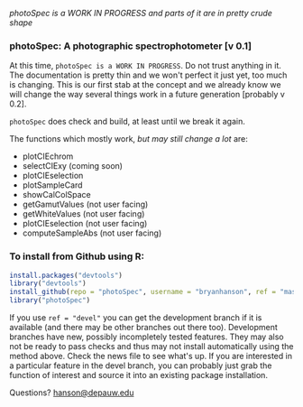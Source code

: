 
*photoSpec is a WORK IN PROGRESS and parts of it are in pretty crude shape*

### photoSpec: A photographic spectrophotometer [v 0.1]

At this time, `photoSpec is a WORK IN PROGRESS`.  Do not trust anything in it.  The documentation is pretty thin and we won't perfect it just yet, too much is changing.  This is our first stab at the concept and we already know we will change the way several things work in a future generation [probably v 0.2].

`photoSpec` does check and build, at least until we break it again.

The functions which mostly work, _but may still change a lot_ are:

+ plotCIEchrom
+ selectCIExy (coming soon)
+ plotCIEselection
+ plotSampleCard
+ showCalColSpace
+ getGamutValues (not user facing)
+ getWhiteValues (not user facing)
+ plotCIEselection (not user facing)
+ computeSampleAbs (not user facing)

### To install from Github using R:

````r
install.packages("devtools")
library("devtools")
install_github(repo = "photoSpec", username = "bryanhanson", ref = "master")
library("photoSpec")
````
If you use `ref = "devel"` you can get the development branch if it is available (and there may be other branches out there too).  Development branches have new, possibly incompletely tested features.  They may also not be ready to pass checks and thus may not install automatically using the method above.  Check the news file to see what's up.  If you are interested in a particular feature in the devel branch, you can probably just grab the function of interest and source it into an existing package installation.

Questions?  hanson@depauw.edu